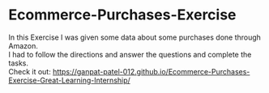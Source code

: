 # Ecommerce-Purchases-Exercise
In this Exercise I was given some data about some purchases done through Amazon.<br>
I had to follow the directions and answer the questions and complete the tasks.<br>
Check it out: https://ganpat-patel-012.github.io/Ecommerce-Purchases-Exercise-Great-Learning-Internship/
